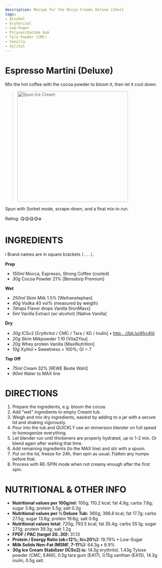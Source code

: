 ```yaml
---
description: Recipe for the Ninja Creami Deluxe [24oz]
tags:
- Alcohol
- Erythritol
- Low-Sugar
- Polysaccharide Gum
- Tylo Powder (CMC)
- Vanilla
- Xylitol
---
```

# Espresso Martini (Deluxe)

Mix the hot coffee with the cocoa powder to bloom it, then let it cool down.

> <img width=360 alt="Spun Ice Cream" src="espresso-martini_2024-12-06.jpg" class="zoomable" />

Spun with Sorbet mode, scrape-down, and a final mix-in run.

Rating: 😋😋😋😋❄️

# INGREDIENTS

ℹ️ Brand names are in square brackets `[...]`.

**Prep**

  - _150ml_ Mocca, Espresso, Strong Coffee (cooled)
  - _30g_ Cocoa Powder 21% [Bensdorp Premium]

**Wet**

  - _250ml_ Skim Milk 1.5% [Weihenstephan]
  - _40g_ Vodka 40 vol% (measured by weigth)
  - _7drops_ Flavor drops Vanilla [IronMaxx]
  - _5ml_ Vanilla Extract (w/ alcohol) [Native Vanilla]

**Dry**

  - _30g_ ICSv2 [Erythritol / CMC / Tara / XG / Inulin] • [http﹕//bit.ly/4frc4Vj](https://github.com/jhermann/ice-creamery/tree/main/recipes/Ice%20Cream%20Stabilizer%20%28ICS%29)
  - _20g_ Skim Milkpowder 1:10 [Vita2You]
  - _20g_ Whey protein Vanilla [MaxiNutrition]
  - _10g_ Xylitol • Sweetness = 100%; GI = 7

**Top Off**

  - _75ml_ Cream 32% [REWE Beste Wahl]
  - _90ml_ Water to MAX line

# DIRECTIONS

 1. Prepare the ingredients, e.g. bloom the cocoa.
 1. Add "wet" ingredients to empty Creami tub.
 1. Weigh and mix dry ingredients, easiest by adding to a jar with a secure lid and shaking vigorously.
 1. Pour into the tub and *QUICKLY* use an immersion blender on full speed to homogenize everything.
 1. Let blender run until thickeners are properly hydrated, up to 1-2 min. Or blend again after waiting that time.
 1. Add remaining ingredients (to the MAX line) and stir with a spoon.
 1. Put on the lid, freeze for 24h, then spin as usual. Flatten any humps before that.
 1. Process with RE-SPIN mode when not creamy enough after the first spin.

# NUTRITIONAL & OTHER INFO
- **Nutritional values per 100g/ml:** 100g; 110.2 kcal; fat 4.9g; carbs 7.6g; sugar 3.8g; protein 5.5g; salt 0.2g
- **Nutritional values per ½ Deluxe Tub:** 360g; 396.8 kcal; fat 17.7g; carbs 27.5g; sugar 13.6g; protein 19.6g; salt 0.6g
- **Nutritional values total:** 720g; 793.5 kcal; fat 35.4g; carbs 55.1g; sugar 27.1g; protein 39.3g; salt 1.2g
- **FPDF / PAC (target 20..30):** 31.13
- **Protein / Energy Ratio (ok=12%; hi=20%):** 19.79% • Low-Sugar
- **Milk Solids Non-Fat (MSNF, 7-11%):** 64.3g • 8.9%
- **30g Ice Cream Stabilizer (ICSv2) is:** 14.3g erythritol, 1.43g Tylose powder (CMC, E466), 
0.5g tara gum (E417), 0.15g xanthan (E415),
14.3g inulin, 0.5g salt.
